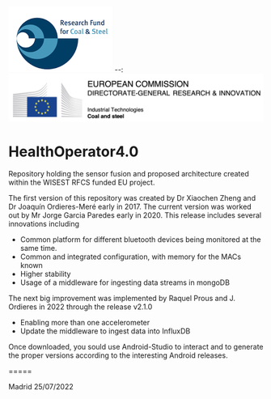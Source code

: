 ![RFCS Logo](/images/rfcs.png)
--:![ECDGresearch Logo](/images/dgri_ec.png)

# HealthOperator4.0
Repository holding the sensor fusion and proposed architecture created within the WISEST RFCS funded EU project.

The first version of this repository was created by Dr Xiaochen Zheng and Dr Joaquín Ordieres-Meré early in 2017.
The current version was worked out by Mr Jorge Garcia Paredes early in 2020. This release includes several innovations
including 

* Common platform for different bluetooth devices being monitored at the same time.
* Common and integrated configuration, with memory for the MACs known
* Higher stability
* Usage of a middleware for ingesting data streams in mongoDB

The next big improvement was implemented by Raquel Prous and J. Ordieres in 2022 through the release v2.1.0

* Enabling more than one accelerometer
* Update the middleware to ingest data into InfluxDB

Once downloaded, you sould use Android-Studio to interact and to generate the proper versions 
according to the interesting Android releases.

=====

Madrid 25/07/2022

